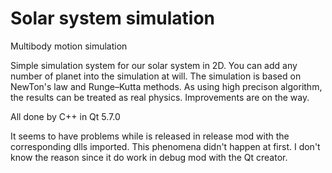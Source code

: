 # Solar system simulation
Multibody motion simulation

  Simple simulation system for our solar system in 2D. You can add any number of planet into the simulation at will. 
  The simulation is based on NewTon's law and Runge–Kutta methods. As using high precison algorithm, the results can be treated as real physics. Improvements are on the way.
  
  
  All done by C++ in Qt 5.7.0
  
  It seems to have problems while is released in release mod with the corresponding dlls imported. This phenomena didn't happen at first. I don't know the reason since it do work in debug mod with the Qt creator. 
